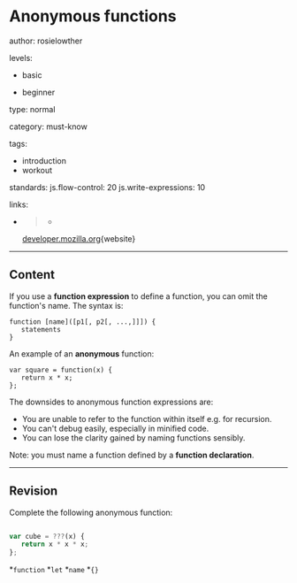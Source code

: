 # Anonymous functions
author: rosielowther

levels:

  - basic

  - beginner

type: normal

category: must-know

tags:
  - introduction
  - workout

standards:
  js.flow-control: 20
  js.write-expressions: 10

links:

  - >-
    [developer.mozilla.org](https://developer.mozilla.org/en-US/docs/Web/JavaScript/Reference/Functions){website}

---
## Content

If you use a **function expression** to define a function, you can omit the function's name. The syntax is:
```
function [name]([p1[, p2[, ...,]]]) {
   statements
}
```
An example of an **anonymous** function:
```
var square = function(x) {
   return x * x;
};
```
The downsides to anonymous function expressions are:
* You are unable to refer to the function within itself e.g. for recursion.
* You can't debug easily, especially in minified code.
* You can lose the clarity gained by naming functions sensibly.

Note: you must name a function defined by a **function declaration**.

---
## Revision

Complete the following anonymous function:
```javascript

var cube = ???(x) {
   return x * x * x;
};
```

*`function`
*`let`
*`name`
*`{}`
